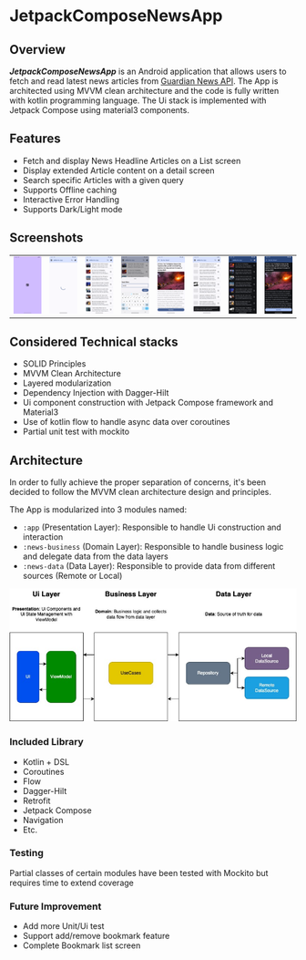 # JetpackComposeNewsApp

## Overview

**_JetpackComposeNewsApp_** is an Android application that allows users to fetch and read latest news articles from [Guardian News API](https://open-platform.theguardian.com/access/). The App is architected using MVVM clean architecture and the code is fully written with kotlin programming language. The Ui stack is implemented with Jetpack Compose using material3 components.

## Features

- Fetch and display News Headline Articles on a List screen
- Display extended Article content on a detail screen 
- Search specific Articles with a given query
- Supports Offline caching
- Interactive Error Handling
- Supports Dark/Light mode

## Screenshots

<table>
  <tr>
    <td><img alt="SplashScreen" src="assets/screenshots/1-splash.png" width="150"></td>
    <td><img alt="LoadingScreen" src="assets/screenshots/2-home-loader.png" width="150"></td>
    <td><img alt="ArticleListScreen" src="assets/screenshots/3-result-list.png" width="150"></td>
    <td><img alt="ArticleSearchPopup" src="assets/screenshots/4-search-popup.png" width="150"></td>
    <td><img alt="ArticleDetailScreen" src="assets/screenshots/5-item-detail.png" width="150"></td>
    <td><img alt="ErrorMessageSnackBar" src="assets/screenshots/6-error-snack-messsage.png" width="150"></td>
    <td><img alt="ArticleListDarkScreen" src="assets/screenshots/7-list-dark-mode.png" width="150"></td>
    <td><img alt="ArticleDetailDarkScreen" src="assets/screenshots/8-detail-dark-mode.png" width="150"></td>
  </tr>
</table>

## Considered Technical stacks

- SOLID Principles
- MVVM Clean Architecture
- Layered modularization
- Dependency Injection with Dagger-Hilt
- Ui component construction with Jetpack Compose framework and Material3
- Use of kotlin flow to handle async data over coroutines
- Partial unit test with mockito

## Architecture

In order to fully achieve the proper separation of concerns, it's been decided to follow the MVVM clean architecture design and principles.

The App is modularized into 3 modules named:
- `:app` (Presentation Layer): Responsible to handle Ui construction and interaction
- `:news-business` (Domain Layer): Responsible to handle business logic and delegate data from the data layers
- `:news-data` (Data Layer): Responsible to provide data from different sources (Remote or Local)

![Architecture Design](assets/images/mvvm-clean-architecture-diagram.jpg)

### Included Library

- Kotlin + DSL
- Coroutines
- Flow
- Dagger-Hilt
- Retrofit
- Jetpack Compose
- Navigation
- Etc.

### Testing

Partial classes of certain modules have been tested with Mockito but requires time to extend coverage

### Future Improvement

- Add more Unit/Ui test
- Support add/remove bookmark feature
- Complete Bookmark list screen
